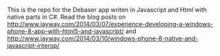 This is the repo for the Debaser app writen in Javascript and Html with native parts in C#. 
Read the blog posts on http://www.jayway.com/2014/03/07/experience-developing-a-windows-phone-8-app-with-html5-and-javascript/ and http://www.jayway.com/2014/03/10/windows-phone-8-native-and-javascript-interop/